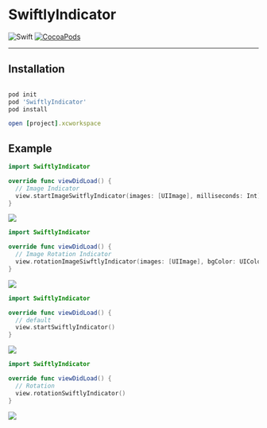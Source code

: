 # SwiftlyIndicator
![Swift](https://img.shields.io/badge/Swift-5.0-orange.svg)  [![CocoaPods](http://img.shields.io/cocoapods/v/SwiftlyIndicator.svg)](https://cocoapods.org/pods/SwiftlyIndicator)

---

## Installation

```ruby

pod init
pod 'SwiftlyIndicator'
pod install

open [project].xcworkspace
```

## Example
```Swift
import SwiftlyIndicator

override func viewDidLoad() {
  // Image Indicator
  view.startImageSwitflyIndicator(images: [UIImage], milliseconds: Int)
}
```
![](./Images/imageIndicator.gif)

```Swift
import SwiftlyIndicator

override func viewDidLoad() {
  // Image Rotation Indicator
  view.rotationImageSiwftlyIndicator(images: [UIImage], bgColor: UIColor)
}
```
![](./Images/imageRotation.gif)

```Swift
import SwiftlyIndicator

override func viewDidLoad() {
  // default
  view.startSwiftlyIndicator()
}
```
![](./Images/defaultIndicator.gif)

```Swift
import SwiftlyIndicator

override func viewDidLoad() {
  // Rotation
  view.rotationSwiftlyIndicator()
}
```
![](./Images/defaultRotation.gif)
